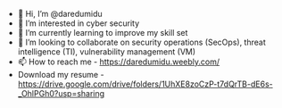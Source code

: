 - 👋 Hi, I’m @daredumidu
- 👀 I’m interested in cyber security
- 🌱 I’m currently learning to improve my skill set
- 💞️ I’m looking to collaborate on security operations (SecOps), threat intelligence (TI), vulnerability management (VM)
- 📫 How to reach me - https://daredumidu.weebly.com/
- Download my resume - https://drive.google.com/drive/folders/1UhXE8zoCzP-t7dQrTB-dE6s-_OhlPGh0?usp=sharing

<!---
daredumidu/daredumidu is a ✨ special ✨ repository because its `README.md` (this file) appears on your GitHub profile.
You can click the Preview link to take a look at your changes.
--->
